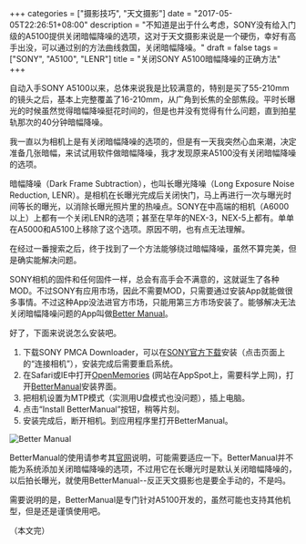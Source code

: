 +++
categories = ["摄影技巧", "天文摄影"]
date = "2017-05-05T22:26:51+08:00"
description = "不知道是出于什么考虑，SONY没有给入门级的A5100提供关闭暗幅降噪的选项，这对于天文摄影来说是一个硬伤，幸好有高手出没，可以通过别的方法曲线救国，关闭暗幅降噪。"
draft = false
tags = ["SONY", "A5100", "LENR"]
title = "关闭SONY A5100暗幅降噪的正确方法"
+++

自动入手SONY A5100以来，总体来说我是比较满意的，特别是买了55-210mm的镜头之后，基本上完整覆盖了16-210mm，从广角到长焦的全部焦段。平时长曝光的时候虽然觉得暗幅降噪挺花时间的，但是也并没有觉得有什么问题，直到拍星轨那次的40分钟暗幅降噪。

<!--more-->

我一直以为相机上是有关闭暗幅降噪的选项的，但是有一天我突然心血来潮，决定准备几张暗幅，来试试用软件做暗幅降噪，我才发现原来A5100没有关闭暗幅降噪的选项。

暗幅降噪（Dark Frame Subtraction），也叫长曝光降噪（Long Exposure Noise Reduction, LENR）。是相机在长曝光完成后关闭快门，马上再进行一次与曝光时间等长的曝光，以消除长曝光照片里的热噪点。SONY在中高端的相机（A6000以上）上都有一个关闭LENR的选项；甚至在早年的NEX-3，NEX-5上都有。单单在A5000和A5100上移除了这个选项。原因不明，也有点无法理解。

在经过一番搜索之后，终于找到了一个方法能够绕过暗幅降噪，虽然不算完美，但是确实能解决问题。

SONY相机的固件和任何固件一样，总会有高手会不满意的，这就诞生了各种MOD。不过SONY有应用市场，因此不需要MOD，只需要通过安装App就能做很多事情。不过这种App没法进官方市场，只能用第三方市场安装了。能够解决无法关闭暗幅降噪问题的App叫做[Better Manual](https://github.com/obs1dium/BetterManual)。

好了，下面来说说怎么安装吧。

1. 下载SONY PMCA Downloader，可以在[SONY官方下载](https://www.playmemoriescameraapps.com/portal/)安装（点击页面上的“连接相机”），安装完成后需要重启系统。
2. 在Safari或IE中打开[OpenMemories](https://sony-pmca.appspot.com/apps) (网站在AppSpot上，需要科学上网)，打开[BetterManual](https://sony-pmca.appspot.com/plugin/app/com.obsidium.bettermanual)安装界面。
3. 把相机设置为MTP模式（实测用U盘模式也没问题），插上电脑。
4. 点击“Install BetterManual”按钮，稍等片刻。
5. 安装完成后，断开相机。到应用程序里打开BetterManual。

![Better Manual](/images/better_manual.jpg)

BetterManual的使用请参考其[官网](https://github.com/obs1dium/BetterManual)说明，可能需要适应一下。BetterManual并不能为系统添加关闭暗幅降噪的选项，不过用它在长曝光时是默认关闭暗幅降噪的，以后拍长曝光，就使用BetterManual--反正天文摄影也是要全手动的，不是吗。

需要说明的是，BetterManual是专门针对A5100开发的，虽然可能也支持其他机型，但是还是谨慎使用吧。

（本文完）


